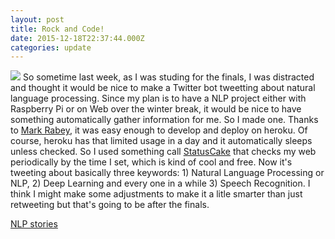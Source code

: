 ```yaml
---
layout: post
title: Rock and Code!
date: 2015-12-18T22:37:44.000Z
categories: update
---
```


<img src="/images/fulls/twit.jpg" class="fit image"> So sometime last week, as I was studing for the finals, I was distracted and thought it would be nice to make a Twitter bot tweetting about natural language processing. Since my plan is to have a NLP project either with Raspberry Pi or on Web over the winter break, it would be nice to have something automatically gather information for me. So I made one. Thanks to [Mark Rabey](http://markrabey.com/2014/05/09/build-a-twitter-bot-with-node-js/), it was easy enough to develop and deploy on heroku. Of course, heroku has that limited usage in a day and it automatically sleeps unless checked. So I used something call [StatusCake](https://www.statuscake.com/App/YourStatus.php) that checks my web periodically by the time I set, which is kind of cool and free.
Now it's tweeting about basically three keywords: 1) Natural Language Processing or NLP, 2) Deep Learning and every one in a while 3) Speech Recognition. I think I might make some adjustments to make it a litle smarter than just retweeting but that's going to be after the finals. 

[NLP stories](https://twitter.com/nlp_stories)
